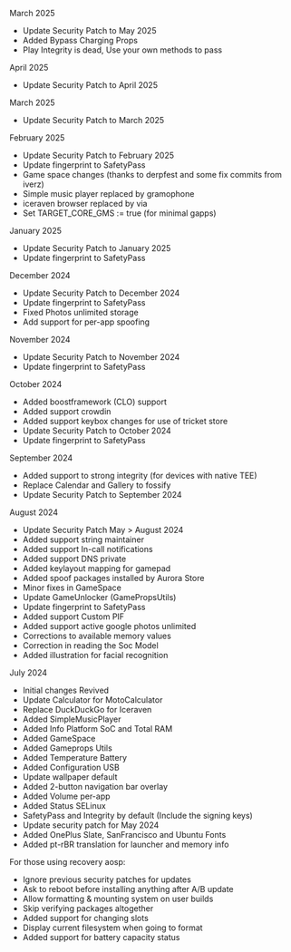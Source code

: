 March 2025

- Update Security Patch to May 2025
- Added Bypass Charging Props
- Play Integrity is dead, Use your own methods to pass

April 2025

- Update Security Patch to April 2025

March 2025

- Update Security Patch to March 2025

February 2025

- Update Security Patch to February 2025
- Update fingerprint to SafetyPass
- Game space changes (thanks to derpfest and some fix commits from iverz)
- Simple music player replaced by gramophone
- iceraven browser replaced by via
- Set TARGET_CORE_GMS := true (for minimal gapps)

January 2025

- Update Security Patch to January 2025
- Update fingerprint to SafetyPass

December 2024

- Update Security Patch to December 2024
- Update fingerprint to SafetyPass
- Fixed Photos unlimited storage
- Add support for per-app spoofing

November 2024

- Update Security Patch to November 2024
- Update fingerprint to SafetyPass

October 2024

- Added boostframework (CLO) support
- Added support crowdin
- Added support keybox changes for use of tricket store
- Update Security Patch to October 2024
- Update fingerprint to SafetyPass

September 2024

- Added support to strong integrity (for devices with native TEE)
- Replace Calendar and Gallery to fossify
- Update Security Patch to September 2024

August 2024

- Update Security Patch May > August 2024
- Added support string maintainer
- Added support In-call notifications
- Added support DNS private
- Added keylayout mapping for gamepad
- Added spoof packages installed by Aurora Store
- Minor fixes in GameSpace
- Update GameUnlocker (GamePropsUtils)
- Update fingerprint to SafetyPass
- Added support Custom PIF
- Added support active google photos unlimited
- Corrections to available memory values
- Correction in reading the Soc Model
- Added illustration for facial recognition

July 2024

- Initial changes Revived
- Update Calculator for MotoCalculator
- Replace DuckDuckGo for Iceraven
- Added SimpleMusicPlayer
- Added Info Platform SoC and Total RAM
- Added GameSpace
- Added Gameprops Utils
- Added Temperature Battery
- Added Configuration USB
- Update wallpaper default
- Added 2-button navigation bar overlay
- Added Volume per-app
- Added Status SELinux
- SafetyPass and Integrity by default (Include the signing keys)
- Update security patch for May 2024
- Added OnePlus Slate, SanFrancisco and Ubuntu Fonts
- Added pt-rBR translation for launcher and memory info

For those using recovery aosp:

- Ignore previous security patches for updates
- Ask to reboot before installing anything after A/B update
- Allow formatting & mounting system on user builds
- Skip verifying packages altogether
- Added support for changing slots
- Display current filesystem when going to format
- Added support for battery capacity status
